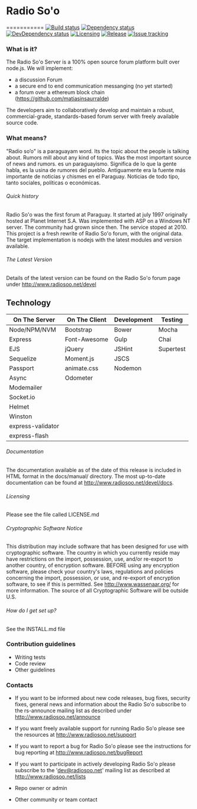 # Radio So'o
===========
[![Build status][build-badge]][build-url]
[![Dependency status][dependency-badge]][dependency-url]
[![DevDependency status][dev-dep-badge]][dev-dep-url]
[![Licensing][license-badge]][license-url]
[![Release][release-badge]][release-url]
[![Issue tracking][issues-badge]][issues-url]

[build-badge]: https://img.shields.io/travis/luchobenitez/radiosoo.svg?style=flat
[build-url]: https://travis-ci.org/luchobenitez/radiosoo

[dependency-badge]: https://img.shields.io/david/luchobenitez/radiosoo.svg?style=flat
[dependency-url]: https://david-dm.org/luchobenitez/radiosoo

[dev-dep-badge]: https://img.shields.io/david/dev/luchobenitez/radiosoo.svg?style=flat
[dev-dep-url]: https://david-dm.org/luchobenitez/radiosoo#info=devDependencies

[license-badge]: https://img.shields.io/badge/license-MIT-blue.svg?style=flat
[license-url]: https://github.com/luchobenitez/radiosoo/LICENSE.md

[release-badge]: https://img.shields.io/github/release/luchobenitez/radiosoo.svg?style=flat
[release-url]: https://github.com/luchobenitez/radiosoo/releases

[issues-badge]: https://img.shields.io/github/issues/luchobenitez/radiosoo.svg?style=flat
[issues-url]: https://github.com/luchobenitez/radiosoo/issues

### What is it?

The Radio So'o Server is a 100% open source forum platform built over node.js.
We will implement:
- a discussion Forum
- a secure end to end communication messanging (no yet started)
- a forum over a ethereum block chain (https://github.com/matiasinsaurralde)

The developers aim to collaboratively develop and maintain a robust,
commercial-grade, standards-based forum server with freely available
source code.
### What means?
"Radio so’o" is a paraguayam word. Its the topic about the people is talking about.
Rumors mill about any kind of topics. Was the most important source of news
and rumors.
es un paraguayismo. Significa de lo que la gente habla, es la usina
de rumores del pueblo. Antiguamente era la fuente más importante de noticias y
chismes en el Paraguay. Noticias de todo tipo, tanto sociales, políticas o
económicas.

###### Quick history
Radio So'o was the first forum at Paraguay. It started at july 1997 originally hosted at Planet Internet S.A. Was implemented with ASP on a Windows NT server.
The community had grown since then. The service stoped at 2010.
This project is a fresh rewrite of Radio So'o forum, with the original data. The target implementation is nodejs with the latest modules and version available.

###### The Latest Version
Details of the latest version can be found on the Radio So'o forum page under http://www.radiosoo.net/devel

Technology
----------

| On The Server     | On The Client  | Development | Testing   |
| -------------     | -------------- | ----------- | -------   |
| Node/NPM/NVM      | Bootstrap      | Bower       | Mocha     |
| Express           | Font-Awesome   | Gulp        | Chai      |
| EJS               | jQuery         | JSHint      | Supertest |
| Sequelize         | Moment.js      | JSCS        |           |
| Passport          | animate.css    | Nodemon     |           |
| Async             | Odometer       |             |           |
| Modemailer        |                |             |           |
| Socket.io         |                |             |           |
| Helmet            |                |             |           |
| Winston           |                |             |           |
| express-validator |                |             |           |
| express-flash     |                |             |           |

###### Documentation
The documentation available as of the date of this release is
included in HTML format in the docs/manual/ directory.  The most
up-to-date documentation can be found at
http://www.radiosoo.net/devel/docs.

###### Licensing
Please see the file called LICENSE.md

###### Cryptographic Software Notice
This distribution may include software that has been designed for use
with cryptographic software.  The country in which you currently reside
may have restrictions on the import, possession, use, and/or re-export
to another country, of encryption software.  BEFORE using any encryption
software, please check your country's laws, regulations and policies
concerning the import, possession, or use, and re-export of encryption
software, to see if this is permitted.  See <http://www.wassenaar.org/>
for more information.
The source of all Cryptographic Software will be outside U.S.

###### How do I get set up?
See the INSTALL.md file

### Contribution guidelines ###

* Writing tests
* Code review
* Other guidelines

### Contacts ###

* If you want to be informed about new code releases, bug fixes,
  security fixes, general news and information about the Radio So'o
  subscribe to the rs-announce mailing list as described under
  <http://www.radiosoo.net/announce>

* If you want freely available support for running Radio So'o please see the
  resources at <http://www.radiosoo.net/support>

* If you want to report a bug for Radio So'o please see the instructions
  for bug reporting at <http://www.radiosoo.net/bugReport>

* If you want to participate in actively developing Radio So'o please
  subscribe to the 'dev@radiosoo.net' mailing list as described at
 <http://www.radiosoo.net/lists>

* Repo owner or admin
* Other community or team contact
